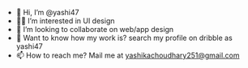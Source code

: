 - 👋 Hi, I’m @yashi47
- 💁‍♀️ I’m interested in UI design 
- 👀 I’m looking to collaborate on web/app design
- 📑 Want to know how my work is? search my profile on dribble as  <a herf=https://dribbble.com/yashi47> yashi47 </a>
- 📫 How to reach me? Mail me at yashikachoudhary251@gmail.com

<!---
yashi47/yashi47 is a ✨ special ✨ repository because its `README.md` (this file) appears on your GitHub profile.
You can click the Preview link to take a look at your changes.
--->

